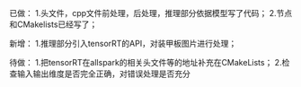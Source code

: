 已做：
1.头文件，cpp文件前处理，后处理，推理部分依据模型写了代码；
2.节点和CMakelists已经写了；

新增：
1.推理部分引入tensorRT的API，对装甲板图片进行处理；

待做：
1.把tensorRT在allspark的相关头文件等的地址补充在CMakeLists；
2.检查输入输出维度是否完全正确，对错误处理是否充分